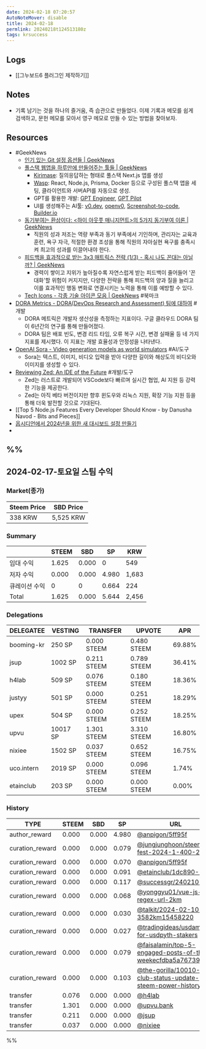 ```yaml
---
date: 2024-02-18 07:20:57
AutoNoteMover: disable
title: 2024-02-18
permlink: 20240218t124513180z
tags: krsuccess
---
```


## Logs

- [[그누보드6 플러그인 제작하기]]

## Notes

- 기록 남기는 것을 하나의 즐거움, 즉 습관으로 만들었다. 이제 기록과 메모를 쉽게 검색하고, 문헌 메모를 모아서 영구 메모로 만들 수 있는 방법을 찾아보자.

## Resources
- #GeekNews
	- [인기 있는 Git 설정 옵션들 | GeekNews](https://news.hada.io/topic?id=13405)
	- [풀스택 웹앱을 하루만에 만들어주는 툴들 | GeekNews](https://news.hada.io/topic?id=13418)
		- [Kirimase](https://github.com/nicoalbanese/kirimase): 질의응답하는 형태로 풀스택 Next.js 앱를 생성
		- [Wasp](https://wasp-lang.dev/): React, Node.js, Prisma, Docker 등으로 구성된 풀스택 앱을 세팅, 클라이언트와 서버API를 자동으로 생성.
		- GPT를 활용한 개발: [GPT Engineer](https://github.com/gpt-engineer-org/gpt-engineer), [GPT Pilot](https://github.com/Pythagora-io/gpt-pilot)
		- UI를 생성해주는 AI툴: [v0.dev](https://v0.dev/), [openv0](https://github.com/raidendotai/openv0), [Screenshot-to-code](https://github.com/abi/screenshot-to-code), [Builder.io](https://builder.io/)
	- [동기부여는 환상이다: <하이 아웃풋 매니지먼트>의 5가지 동기부여 이론 | GeekNews](https://news.hada.io/topic?id=13407)
		- 직원의 성과 저조는 역량 부족과 동기 부족에서 기인하며, 관리자는 교육과 훈련, 욕구 자극, 적절한 환경 조성을 통해 직원의 자아실현 욕구를 충족시켜 최고의 성과를 이끌어내야 한다.
	- [피드백을 효과적으로 받는 3x3 매트릭스 전략 (1/3) - 혹시 나도 꼰대는 아닐까? | GeekNews](https://news.hada.io/topic?id=13406)
		- 경력이 쌓이고 지위가 높아질수록 자연스럽게 받는 피드백이 줄어들어 '꼰대화'할 위험이 커지지만, 다양한 전략을 통해 피드백의 양과 질을 늘리고 이를 효과적인 행동 변화로 연결시키는 노력을 통해 이를 예방할 수 있다.
	- [Tech Icons - 각종 기술 아이콘 모음 | GeekNews](https://news.hada.io/topic?id=13403) #북마크
- [DORA Metrics - DORA(DevOps Research and Assessment) 팀에 대하여](https://medium.com/@proofer.tech/dora-metrics-1-dora-devops-research-and-assessment-%ED%8C%80%EC%97%90-%EB%8C%80%ED%95%98%EC%97%AC-ea75c90a29d1) #개발
	- DORA 메트릭은 개발자 생산성을 측정하는 지표이다. 구글 클라우드 DORA 팀이 6년간의 연구를 통해 만들어졌다.
	- DORA 팀은 배포 빈도, 변경 리드 타임, 오류 복구 시간, 변경 실패율 등 네 가지 지표를 제시했다. 이 지표는 개발 효율성과 안정성을 나타낸다.
- [OpenAI Sora - Video generation models as world simulators](https://openai.com/research/video-generation-models-as-world-simulators) #AI/도구
	- Sora는 텍스트, 이미지, 비디오 입력을 받아 다양한 길이와 해상도의 비디오와 이미지를 생성할 수 있다.
- [Reviewing Zed: An IDE of the Future](https://blog.stackademic.com/reviewing-zed-the-ide-of-the-future-305d681d990c) #개발/도구
	- Zed는 러스트로 개발되어 VSCode보다 빠르며 실시간 협업, AI 지원 등 강력한 기능을 제공한다. 
	- Zed는 아직 베타 버전이지만 향후 윈도우와 리눅스 지원, 확장 기능 지원 등을 통해 더욱 발전할 것으로 기대된다.
- [[Top 5 Node.js Features Every Developer Should Know - by Danusha Navod - Bits and Pieces]]
- [옵시디언에서 2024년을 위한 새 대시보드 설정 만들기](https://www.reddit.com/r/ObsidianMD/comments/18sudgs/creating_a_new_dashboard_setup_for_2024_in/)
-
%%
---

## 2024-02-17-토요일 스팀 수익

### Market(종가)
| Steem Price | SBD Price |
| --- | --- |
| 338 KRW | 5,525 KRW |

### Summary
| | STEEM | SBD | SP | KRW |
| --- | --- | --- | --- |--- |
| 임대 수익 | 1.625 | 0.000 | 0 | 549 |
| 저자 수익 | 0.000 | 0.000 | 4.980 | 1,683 |
| 큐레이션 수익 | 0 | 0 | 0.664 | 224 |
| Total | 1.625 | 0.000 | 5.644 | 2,456 |

### Delegations
| DELEGATEE | VESTING | TRANSFER | UPVOTE | APR |
| --- | --- | --- | --- | --- |
| booming-kr | 250 SP | 0.000 STEEM | 0.480 STEEM | 69.88% |
| jsup | 1002 SP | 0.211 STEEM | 0.789 STEEM | 36.41% |
| h4lab | 509 SP | 0.076 STEEM | 0.180 STEEM | 18.36% |
| justyy | 501 SP | 0.000 STEEM | 0.251 STEEM | 18.29% |
| upex | 504 SP | 0.000 STEEM | 0.252 STEEM | 18.25% |
| upvu | 10017 SP | 1.301 STEEM | 3.310 STEEM | 16.80% |
| nixiee | 1502 SP | 0.037 STEEM | 0.652 STEEM | 16.75% |
| uco.intern | 2019 SP | 0.000 STEEM | 0.096 STEEM | 1.74% |
| etainclub | 203 SP | 0.000 STEEM | 0.000 STEEM | 0.00% |

### History
| TYPE | STEEM | SBD | SP | URL |
| --- | --- | --- | --- | --- |
| author_reward | 0.000 | 0.000 | 4.980 | [@anpigon/5ff95f](https://steemit.com/@anpigon/5ff95f) |
| curation_reward | 0.000 | 0.000 | 0.079 | [@jungjunghoon/steem-fest-2024-1-400-2-14](https://steemit.com/@jungjunghoon/steem-fest-2024-1-400-2-14) |
| curation_reward | 0.000 | 0.000 | 0.070 | [@anpigon/5ff95f](https://steemit.com/@anpigon/5ff95f) |
| curation_reward | 0.000 | 0.000 | 0.091 | [@etainclub/1dc890-10](https://steemit.com/@etainclub/1dc890-10) |
| curation_reward | 0.000 | 0.000 | 0.117 | [@successgr/240210-](https://steemit.com/@successgr/240210-) |
| curation_reward | 0.000 | 0.000 | 0.068 | [@yonggyu01/vue-js-regex-url-2km](https://steemit.com/@yonggyu01/vue-js-regex-url-2km) |
| curation_reward | 0.000 | 0.000 | 0.030 | [@talkit/2024-02-10-3582km15458220](https://steemit.com/@talkit/2024-02-10-3582km15458220) |
| curation_reward | 0.000 | 0.000 | 0.027 | [@tradingideas/usdamber-for-usdpyth-stakers](https://steemit.com/@tradingideas/usdamber-for-usdpyth-stakers) |
| curation_reward | 0.000 | 0.000 | 0.079 | [@faisalamin/top-5-engaged-posts-of-the-weekecfdba5a76739est](https://steemit.com/@faisalamin/top-5-engaged-posts-of-the-weekecfdba5a76739est) |
| curation_reward | 0.000 | 0.000 | 0.103 | [@the-gorilla/10010-club-status-update-steem-power-history](https://steemit.com/@the-gorilla/10010-club-status-update-steem-power-history) |
| transfer | 0.076 | 0.000 | 0.000 | [@h4lab](https://steemit.com/@h4lab) |
| transfer | 1.301 | 0.000 | 0.000 | [@upvu.bank](https://steemit.com/@upvu.bank) |
| transfer | 0.211 | 0.000 | 0.000 | [@jsup](https://steemit.com/@jsup) |
| transfer | 0.037 | 0.000 | 0.000 | [@nixiee](https://steemit.com/@nixiee) |




%%